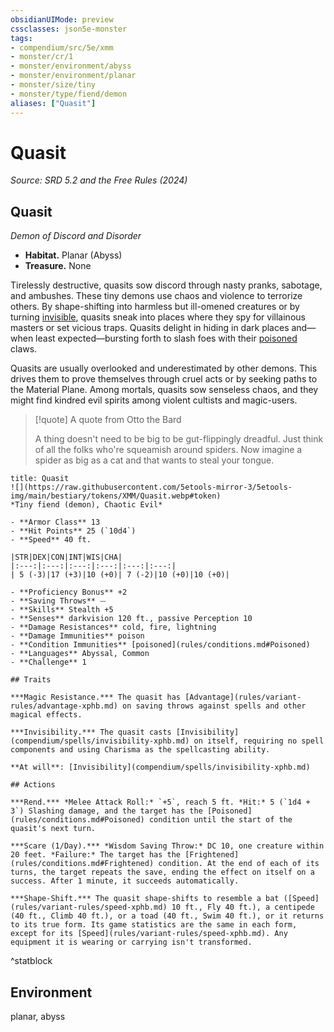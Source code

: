 ```yaml
---
obsidianUIMode: preview
cssclasses: json5e-monster
tags:
- compendium/src/5e/xmm
- monster/cr/1
- monster/environment/abyss
- monster/environment/planar
- monster/size/tiny
- monster/type/fiend/demon
aliases: ["Quasit"]
---
```

# Quasit
*Source: SRD 5.2 and the Free Rules (2024)*  

## Quasit

*Demon of Discord and Disorder*

- **Habitat.** Planar (Abyss)  
- **Treasure.** None  

Tirelessly destructive, quasits sow discord through nasty pranks, sabotage, and ambushes. These tiny demons use chaos and violence to terrorize others. By shape-shifting into harmless but ill-omened creatures or by turning [invisible](rules/conditions.md#Invisible), quasits sneak into places where they spy for villainous masters or set vicious traps. Quasits delight in hiding in dark places and—when least expected—bursting forth to slash foes with their [poisoned](rules/conditions.md#Poisoned) claws.

Quasits are usually overlooked and underestimated by other demons. This drives them to prove themselves through cruel acts or by seeking paths to the Material Plane. Among mortals, quasits sow senseless chaos, and they might find kindred evil spirits among violent cultists and magic-users.

> [!quote] A quote from Otto the Bard  
> 
> A thing doesn't need to be big to be gut-flippingly dreadful. Just think of all the folks who're squeamish around spiders. Now imagine a spider as big as a cat and that wants to steal your tongue.


```ad-statblock
title: Quasit
![](https://raw.githubusercontent.com/5etools-mirror-3/5etools-img/main/bestiary/tokens/XMM/Quasit.webp#token)
*Tiny fiend (demon), Chaotic Evil*

- **Armor Class** 13
- **Hit Points** 25 (`10d4`)
- **Speed** 40 ft.

|STR|DEX|CON|INT|WIS|CHA|
|:---:|:---:|:---:|:---:|:---:|:---:|
| 5 (-3)|17 (+3)|10 (+0)| 7 (-2)|10 (+0)|10 (+0)|

- **Proficiency Bonus** +2
- **Saving Throws** ⏤
- **Skills** Stealth +5
- **Senses** darkvision 120 ft., passive Perception 10
- **Damage Resistances** cold, fire, lightning
- **Damage Immunities** poison
- **Condition Immunities** [poisoned](rules/conditions.md#Poisoned)
- **Languages** Abyssal, Common
- **Challenge** 1

## Traits

***Magic Resistance.*** The quasit has [Advantage](rules/variant-rules/advantage-xphb.md) on saving throws against spells and other magical effects.

***Invisibility.*** The quasit casts [Invisibility](compendium/spells/invisibility-xphb.md) on itself, requiring no spell components and using Charisma as the spellcasting ability.

**At will**: [Invisibility](compendium/spells/invisibility-xphb.md)

## Actions

***Rend.*** *Melee Attack Roll:* `+5`, reach 5 ft. *Hit:* 5 (`1d4 + 3`) Slashing damage, and the target has the [Poisoned](rules/conditions.md#Poisoned) condition until the start of the quasit's next turn.

***Scare (1/Day).*** *Wisdom Saving Throw:* DC 10, one creature within 20 feet. *Failure:* The target has the [Frightened](rules/conditions.md#Frightened) condition. At the end of each of its turns, the target repeats the save, ending the effect on itself on a success. After 1 minute, it succeeds automatically.

***Shape-Shift.*** The quasit shape-shifts to resemble a bat ([Speed](rules/variant-rules/speed-xphb.md) 10 ft., Fly 40 ft.), a centipede (40 ft., Climb 40 ft.), or a toad (40 ft., Swim 40 ft.), or it returns to its true form. Its game statistics are the same in each form, except for its [Speed](rules/variant-rules/speed-xphb.md). Any equipment it is wearing or carrying isn't transformed.
```
^statblock

## Environment

planar, abyss